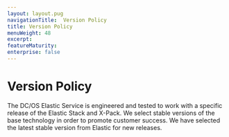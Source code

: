 ```yaml
---
layout: layout.pug
navigationTitle:  Version Policy
title: Version Policy
menuWeight: 48
excerpt:
featureMaturity:
enterprise: false
---
```


<!-- This source repo for this topic is https://github.com/dcos-commons/frameworks/elastic -->


# Version Policy

The DC/OS Elastic Service is engineered and tested to work with a specific release of the Elastic Stack and X-Pack. We select stable versions of the base technology in order to promote customer success. We have selected the latest stable version from Elastic for new releases.
